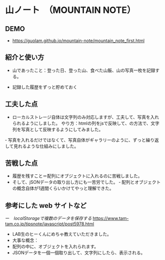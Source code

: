 # 山ノート　（MOUNTAIN NOTE）

## DEMO

  -   https://guolam.github.io/mountain-note/mountain_note_first.html

## 紹介と使い方

  - 山であったこと：登った日、登った山、食べた山飯、山の写真一枚を記録する。

  - 記録した履歴をずっと貯めておく

## 工夫した点

  - ローカルストレージ自体は文字列のみ対応しますが、工夫して、写真を入れられるようにしました。  やり方：htmlの列をjsで反映して、<img src>の方法で、文字列を写真として反映するようにしてみました。


  ‐ 写真を入れるだけではなくて、写真自体がギャラリーのように、ずっと繰り返して見れるような仕組みにしました。

## 苦戦した点

  - 履歴を残すこと＝配列にオブジェクトに入れるのに苦戦しました。
  - そして、jSONデータの取り出し方にも一苦労でした。
  ‐ 配列とオブジェクトの概念自体が1週間くらいかけてやっと理解できた。

## 参考にした web サイトなど

  ー　*localStorageで複数のデータを保存する*
  https://www.tam-tam.co.jp/tipsnote/javascript/post5978.html

  - LAB生のヒーくんにめちゃ教えていただきました。
  - 大事な概念：
  - 配列の中に、オブジェクトを入れられます。
  - JSONデータを一個一個取り出して、文字列にしたら、表示される。


